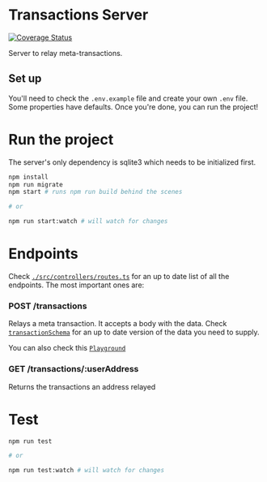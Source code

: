 # Transactions Server

[![Coverage Status](https://coveralls.io/repos/github/decentraland/transactions-server/badge.svg?branch=main)](https://coveralls.io/github/decentraland/transactions-server?branch=main)

Server to relay meta-transactions.

## Set up

You'll need to check the `.env.example` file and create your own `.env` file. Some properties have defaults. Once you're done, you can run the project!

# Run the project

The server's only dependency is sqlite3 which needs to be initialized first.

```bash
npm install
npm run migrate
npm start # runs npm run build behind the scenes

# or

npm run start:watch # will watch for changes
```

# Endpoints

Check [`./src/controllers/routes.ts`](https://github.com/decentraland/transactions-server/blob/master/src/adapters/routes.ts) for an up to date list of all the endpoints. The most important ones are:

### POST /transactions

Relays a meta transaction. It accepts a body with the data. Check [`transactionSchema`](https://github.com/decentraland/transactions-server/blob/master/src/types/transaction.ts#L31) for an up to date version of the data you need to supply.

You can also check this [`Playground`](https://web3playground.io/Qmd2WcPpBwM3NqBHL7VU8edU1M64cg1Y7TAPB67yfwsmuH)

### GET /transactions/:userAddress

Returns the transactions an address relayed

# Test

```bash
npm run test

# or

npm run test:watch # will watch for changes
```
